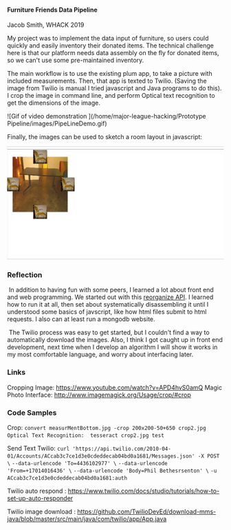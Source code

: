 #### Furniture Friends Data Pipeline

Jacob Smith, WHACK 2019

My project was to implement the data input of furniture, so users could quickly and easily inventory their donated items.  The technical challenge here is that our platform needs data assembly on the fly for donated items, so we can't use some pre-maintained inventory.

The main workflow is to use the existing plum app, to take a picture with included measurements. Then, that app is texted to Twilio. (Saving the image from Twilio is manual I tried javascript and Java programs to do this). I crop the image in command line, and perform Optical text recognition to get the dimensions of the image. 

 ![Gif of video demonstration ](/home/major-league-hacking/Prototype Pipeline/images/PipeLineDemo.gif)

Finally, the images can be used to sketch a room layout in javascript:

![Layout of table and chairs](images/Layout.png)



### Reflection

​	In addition to having fun with some peers, I learned a lot about front end and web programming. We started out with this [reorganize API](https://github.com/amfeng/reorganize). I learned how to run it at all, then set about systematically disassembling it until I understood some basics of javscript, like how html files submit to html requests. I also can at least run a mongodb website.

​	The Twilio process was easy to get started, but I couldn't find a way to automatically download the images. Also, I think I got caught up in front end development, next time when I develop an algorithm I will show it works in my most comfortable language, and worry about interfacing later. 

### **Links**

Cropping Image: https://www.youtube.com/watch?v=APD4hvS0amQ
Magic Photo Interface: http://www.imagemagick.org/Usage/crop/#crop

### **Code Samples**

Crop: `convert measurMentBottom.jpg -crop 200x200-50+650 crop2.jpg`
`Optical Text Recognition:  tesseract crop2.jpg test`

Send Text Twilio: `curl 'https://api.twilio.com/2010-04-01/Accounts/ACcab3c7ce1d3e0cdeddecab04bd0a1681/Messages.json' -X POST \`
`--data-urlencode 'To=4436102977' \`
`--data-urlencode 'From=+17014016436' \`
`--data-urlencode 'Body=Phil Bethesrsenton' \`
`-u ACcab3c7ce1d3e0cdeddecab04bd0a1681:auth`

Twilio auto respond : https://www.twilio.com/docs/studio/tutorials/how-to-set-up-auto-responder

Twilio image download : https://github.com/TwilioDevEd/download-mms-java/blob/master/src/main/java/com/twilio/app/App.java

